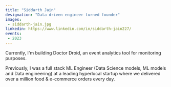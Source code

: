 ```yaml
---
title: "Siddarth Jain"
designation: "Data driven engineer turned founder"
images:
 - siddarth-jain.jpg
linkedin: https://www.linkedin.com/in/siddarth-jain227/
events:
 - 2023
---
```


Currently, I'm building Doctor Droid, an event analytics tool for monitoring purposes.
 
 
 
 Previously, I was a full stack ML Engineer (Data Science models, ML models and Data engineering) at a leading hyperlocal startup where we delivered over a million food & e-commerce orders every day.